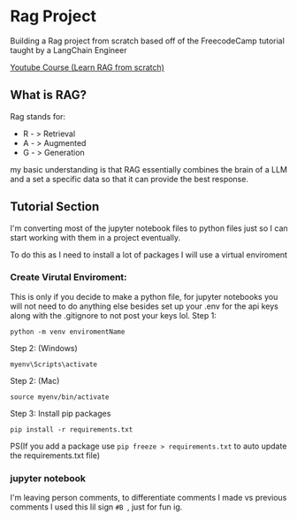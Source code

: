
# Rag Project

Building a Rag project from scratch based off of the FreecodeCamp tutorial taught by a LangChain Engineer

[Youtube Course (Learn RAG from scratch)](https://awesomeopensource.com/project/elangosundar/awesome-README-templates)

## What is RAG?

Rag stands for: 
 - R - > Retrieval 
 - A - > Augmented
 - G - > Generation

my basic understanding is that RAG essentially combines the brain of a LLM and a set a specific data so that it can provide the best response.

## Tutorial Section

I'm converting most of the jupyter notebook files to python files just so I can start working with them in a project eventually.

To do this as I need to install a lot of packages I will use a virtual enviroment

### Create Virutal Enviroment:
This is only if you decide to make a python file, for jupyter notebooks you will not need to do anything else besides set up your .env for the api keys along with the .gitignore to not post your keys lol.
Step 1:

`python -m venv enviromentName`

Step 2: (Windows)

`myenv\Scripts\activate`

Step 2: (Mac)

`source myenv/bin/activate`

Step 3: Install pip packages

`pip install -r requirements.txt`

PS(If you add a package use `pip freeze > requirements.txt` to auto update the requirements.txt file)

### jupyter notebook
I'm leaving person comments, to differentiate comments I made vs previous comments I used this lil sign `#B `, just for fun ig.

